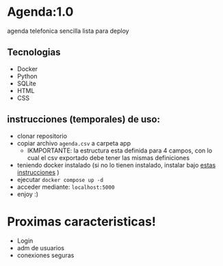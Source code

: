 # Agenda:1.0
agenda telefonica sencilla lista para deploy

## Tecnologias

- Docker
- Python
- SQLite
- HTML
- CSS

## instrucciones (temporales) de uso:

- clonar repositorio
- copiar archivo `agenda.csv` a carpeta app
    - IKMPORTANTE: la estructura esta definida para 4 campos, con lo cual el csv exportado debe tener las mismas definiciones
- teniendo docker instalado (si no lo tienen instalado, instalar bajo [estas instrucciones](https://docs.docker.com/engine/install/) )
- ejecutar `docker compose up -d`
- acceder mediante: `localhost:5000`
- enjoy :)

# Proximas caracteristicas!

- Login
- adm de usuarios
- conexiones seguras
